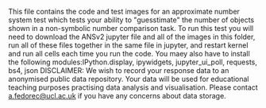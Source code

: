 This file contains the code and test images for an approximate number system test which tests your ability to "guesstimate" the number of objects shown in a non-symbolic number comparison task.
To run this test you will need to download the ANSv2 jupyter file and all of the images in this folder, run all of these files together in the same file in jupyter, and restart kernel and run all cells each time you run the code.
You maey also have to install the following modules:IPython.display, ipywidgets, jupyter_ui_poll, requests, bs4, json
DISCLAIMER:
We wish to record your response data to an anonymised public data repository.  Your data will be used for educational teaching purposes practising data analysis and visualisation.
Please contact a.fedorec@ucl.ac.uk if you have any concerns about data storage.
